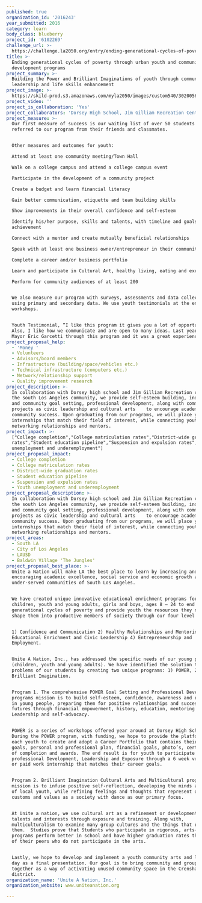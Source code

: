 ```yaml
---
published: true
organization_id: '2016243'
year_submitted: 2016
category: learn
body_class: blueberry
project_id: '6102269'
challenge_url: >-
  https://challenge.la2050.org/entry/ending-generational-cycles-of-poverty-through-urban-youth-and-community-development-programs
title: >-
  Ending generational cycles of poverty through urban youth and community
  development programs 
project_summary: >-
  Building the Power and Brilliant Imaginations of youth through community
  leadership and life skills enhancement
project_image: >-
  https://skild-prod.s3.amazonaws.com/myla2050/images/custom540/3020056105741-team91.jpeg
project_video: ''
project_is_collaboration: 'Yes'
project_collaborators: 'Dorsey High School, Jim Gilliam Recreation Center'
project_measure: >-
  Our first measure of success is our waiting list of over 50 students who are
  referred to our program from their friends and classmates.


  Other measures and outcomes for youth:

  Attend at least one community meeting/Town Hall

  Walk on a college campus and attend a college campus event

  Participate in the development of a community project

  Create a budget and learn financial literacy

  Gain better communication, etiquette and team building skills

  Show improvements in their overall confidence and self-esteem

  Identify his/her purpose, skills and talents, with timeline and goals of
  achievement

  Connect with a mentor and create mutually beneficial relationships

  Speak with at least one business owner/entrepreneur in their community

  Complete a career and/or business portfolio 

  Learn and participate in Cultural Art, healthy living, eating and exercise 

  Perform for community audiences of at least 200


  We also measure our program with surveys, assessments and data collection by
  using primary and secondary data. We use youth testimonials at the end of the
  workshops. 


  Youth Testimonial, “I like this program it gives you a lot of opportunity.
  Also, I like how we communicate and are open to many ideas. Last year I met
  Mayor Eric Garcetti through this program and it was a great experience.” Dayja
project_proposal_help:
  - 'Money '
  - Volunteers
  - Advisors/board members
  - Infrastructure (building/space/vehicles etc.)
  - Technical infrastructure (computers etc.)
  - Network/relationship support
  - Quality improvement research
project_description: >-
  In collaboration with Dorsey high school and Jim Gilliam Recreation center; in
  the south Los Angeles community, we provide self-esteem building, individual
  and community goal setting, professional development, along with community
  projects as civic leadership and cultural arts    to encourage academic and
  community success. Upon graduating from our programs, we will place youth in
  internships that match their field of interest, while connecting youth to
  networking relationships and mentors.
project_impact: >-
  ["College completion","College matriculation rates","District-wide graduation
  rates","Student education pipeline","Suspension and expulsion rates","Youth
  unemployment and underemployment"]
project_proposal_impact:
  - College completion
  - College matriculation rates
  - District-wide graduation rates
  - Student education pipeline
  - Suspension and expulsion rates
  - Youth unemployment and underemployment
project_proposal_description: >-
  In collaboration with Dorsey high school and Jim Gilliam Recreation center; in
  the south Los Angeles community, we provide self-esteem building, individual
  and community goal setting, professional development, along with community
  projects as civic leadership and cultural arts    to encourage academic and
  community success. Upon graduating from our programs, we will place youth in
  internships that match their field of interest, while connecting youth to
  networking relationships and mentors.
project_areas:
  - South LA
  - City of Los Angeles
  - LAUSD
  - Baldwin Village 'The Jungles'
project_proposal_best_place: >-
  Unite a Nation will make LA the best place to learn by increasing and
  encouraging academic excellence, social service and economic growth among
  under-served communities of South Los Angeles. 


  We have created unique innovative educational enrichment programs for
  children, youth and young adults, girls and boys, ages 8 – 24 to end
  generational cycles of poverty and provide youth the resources they need to
  shape them into productive members of society through our four level approach:


  1) Confidence and Communication 2) Healthy Relationships and Mentoring 3)
  Educational Enrichment and Civic Leadership 4) Entrepreneurship and
  Employment.


  Unite A Nation, Inc., has addressed the specific needs of our young people
  (children, youth and young adults). We have identified the solution to the
  problems of our students by creating two unique programs: 1) POWER, 2)
  Brilliant Imagination.


  Program 1. The comprehensive POWER Goal Setting and Professional Development
  programs mission is to build self-esteem, confidence, awareness and resiliency
  in young people, preparing them for positive relationships and successful
  futures through financial empowerment, history, education, mentoring and civic
  Leadership and self-advocacy. 


  POWER is a series of workshops offered year around at Dorsey High School.
  During the POWER program, with funding, we hope to provide the platform for
  each youth to create and adopt a Career Portfolio that contains their life
  goals, personal and professional plan, financial goals, photo’s, certificates
  of completion and awards. The end result is for youth to participate in
  professional Development, Leadership and Exposure through a 6 week volunteer
  or paid work internship that matches their career goals. 


  Program 2. Brilliant Imagination Cultural Arts and Multicultural program's
  mission is to infuse positive self-reflection, developing the minds and health
  of local youth, while refining feelings and thoughts that represent our
  customs and values as a society with dance as our primary focus.


  At Unite a nation, we use cultural art as a refinement or development of
  talents and interests through exposure and training. Along with,
  multiculturalism to examine many group cultures and the things that represent
  them.  Studies prove that Students who participate in rigorous, arts-based
  programs perform better in school and have higher graduation rates than that
  of their peers who do not participate in the arts.


  Lastly, we hope to develop and implement a youth community arts and leadership
  day as a final presentation. Our goal is to bring community and groups
  together as a way of activating unused community space in the Crenshaw
  district.
organization_name: 'Unite A Nation, Inc.'
organization_website: www.uniteanation.org

---
```

